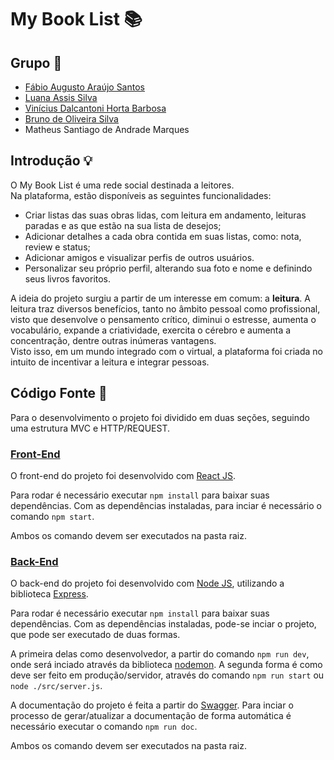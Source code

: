 # My Book List 📚

## Grupo 👥

- [Fábio Augusto Araújo Santos](https://github.com/fabio-aug)
- [Luana Assis Silva](https://github.com/luanaassis)
- [Vinícius Dalcantoni Horta Barbosa](https://github.com/ViniDalca)
- [Bruno de Oliveira Silva](https://github.com/Brunodev77)
- Matheus Santiago de Andrade Marques

## Introdução 💡

O My Book List é uma rede social destinada a leitores.</br>
Na plataforma, estão disponíveis as seguintes funcionalidades:

- Criar listas das suas obras lidas, com leitura em andamento, leituras paradas e as que estão na sua lista de desejos;
- Adicionar detalhes a cada obra contida em suas listas, como: nota, review e status;
- Adicionar amigos e visualizar perfis de outros usuários.
- Personalizar seu próprio perfil, alterando sua foto e nome e definindo seus livros favoritos.

A ideia do projeto surgiu a partir de um interesse em comum: a **leitura**. A leitura traz diversos benefícios, tanto no âmbito pessoal como profissional, visto que desenvolve o pensamento crítico, diminui o estresse, aumenta o vocabulário, expande a criatividade, exercita o cérebro e aumenta a concentração, dentre outras inúmeras vantagens. </br>
Visto isso, em um mundo integrado com o virtual, a plataforma foi criada no intuito de incentivar a leitura e integrar pessoas.

## Código Fonte 👾

Para o desenvolvimento o projeto foi dividido em duas seções, seguindo uma estrutura MVC e HTTP/REQUEST.

### [Front-End](https://github.com/fabio-aug/my-book-list-web)

O front-end do projeto foi desenvolvido com [React JS](https://pt-br.reactjs.org/).

Para rodar é necessário executar `npm install` para baixar suas dependências. Com as dependências instaladas, para inciar é necessário o comando `npm start`.

Ambos os comando devem ser executados na pasta raiz.

### [Back-End](https://github.com/fabio-aug/my-book-list-back)

O back-end do projeto foi desenvolvido com [Node JS](https://nodejs.org/en/), utilizando a biblioteca [Express](https://expressjs.com/pt-br/).

Para rodar é necessário executar `npm install` para baixar suas dependências. Com as dependências instaladas, pode-se inciar o projeto, que pode ser executado de duas formas.

A primeira delas como desenvolvedor, a partir do comando `npm run dev`, onde será inciado através da biblioteca [nodemon](https://nodemon.io/). A segunda forma é como deve ser feito em produção/servidor, através do comando `npm run start` ou `node ./src/server.js`.

A documentação do projeto é feita a partir do [Swagger](https://swagger.io/). Para inciar o processo de gerar/atualizar a documentação de forma automática é necessário executar o comando `npm run doc`.

Ambos os comando devem ser executados na pasta raiz.
